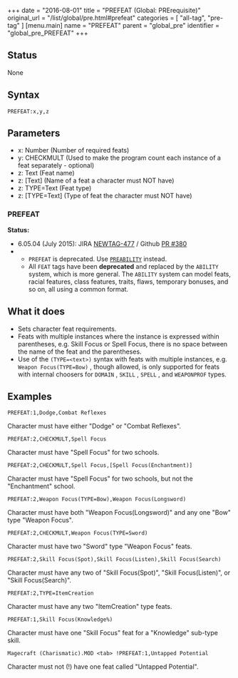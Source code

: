 +++
date = "2016-08-01"
title = "PREFEAT (Global: PRErequisite)"
original_url = "/list/global/pre.html#prefeat"
categories = [ "all-tag", "pre-tag" ]
[menu.main]
    name = "PREFEAT"
    parent = "global_pre"
    identifier = "global_pre_PREFEAT"
+++

## Status

None

## Syntax

`PREFEAT:x,y,z`

## Parameters

-   x: Number (Number of required feats)
-   y: CHECKMULT (Used to make the program count each
    instance of a feat separately - optional)
-   z: Text (Feat name)
-   z: \[Text\] (Name of a feat a character must
    NOT have)
-   z: TYPE=Text (Feat type)
-   z: \[TYPE=Text\] (Type of feat the character must
    NOT have)



<span id="prefeat"></span>

### PREFEAT

**Status:**

-   6.05.04 (July 2015): JIRA
    [NEWTAG-477](http://jira.pcgen.org/browse/NEWTAG-477) / Github [PR
    \#380](https://github.com/PCGen/pcgen/pull/380)
-   -   `PREFEAT` is deprecated. Use
        [`PREABILITY`](/list/global/pre/preability.html) instead.
    -   All `FEAT` tags have been **deprecated** and replaced by the
        `ABILITY` system, which is more general. The `ABILITY` system
        can model feats, racial features, class features, traits, flaws,
        temporary bonuses, and so on, all using a common format.

What it does
------------

-   Sets character feat requirements.
-   Feats with multiple instances where the instance is expressed within
    parentheses, e.g. Skill Focus or Spell Focus, there is no space
    between the name of the feat and the parentheses.
-   Use of the `(TYPE=<text>)` syntax with feats with multiple
    instances, e.g. `Weapon Focus(TYPE=Bow)` , though allowed, is only
    supported for feats with internal choosers for `DOMAIN` , `SKILL` ,
    `SPELL` , and `WEAPONPROF` types.

Examples
--------

`PREFEAT:1,Dodge,Combat Reflexes`

Character must have either "Dodge" or "Combat Reflexes".

`PREFEAT:2,CHECKMULT,Spell Focus`

Character must have "Spell Focus" for two schools.

`PREFEAT:2,CHECKMULT,Spell Focus,[Spell Focus(Enchantment)]`

Character must have "Spell Focus" for two schools, but not the
"Enchantment" school.

`PREFEAT:2,Weapon Focus(TYPE=Bow),Weapon Focus(Longsword)`

Character must have both "Weapon Focus(Longsword)" and any one "Bow"
type "Weapon Focus".

`PREFEAT:2,CHECKMULT,Weapon Focus(TYPE=Sword)`

Character must have two "Sword" type "Weapon Focus" feats.

`PREFEAT:2,Skill Focus(Spot),Skill Focus(Listen),Skill Focus(Search)`

Character must have any two of "Skill Focus(Spot)", "Skill
Focus(Listen)", or "Skill Focus(Search)".

`PREFEAT:2,TYPE=ItemCreation`

Character must have any two "ItemCreation" type feats.

`PREFEAT:1,Skill Focus(Knowledge%)`

Character must have one "Skill Focus" feat for a "Knowledge" sub-type
skill.

`Magecraft (Charismatic).MOD <tab> !PREFEAT:1,Untapped Potential`

Character must not (!) have one feat called "Untapped Potential".

